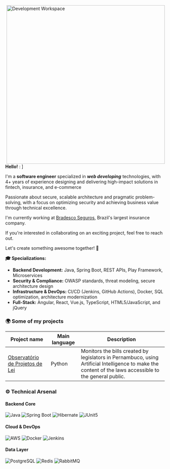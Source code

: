 <img src="https://files.catbox.moe/grnwxe.svg" min-width="300px" max-width="500px" width="500px" align="right" alt="Development Workspace">

<div align="left">
  <p><b>Hello!</b> : ] </p>
  <p>I'm a <b>software engineer</b> specialized in <b><i>web developing</i></b> technologies, with 4+ years of experience designing and delivering high-impact solutions in fintech, insurance, and e-commerce</p> 
  <p>Passionate about secure, scalable architecture and pragmatic problem-solving, with a focus on optimizing security and achieving business value through technical excellence.</p>
  <p>I'm currently working at <a href="https://www.bradescoseguros.com.br">Bradesco Seguros</a>, Brazil's largest insurance company.</p>
  <p>If you're interested in collaborating on an exciting project, feel free to reach out.</p>
  <p>Let's create something awesome together! 🚀</p>

  <p><b>🎓 Specializations:</b></p>
  <ul>
    <li><b>Backend Development:</b> Java, Spring Boot, REST APIs, Play Framework, Microservices</li>
    <li><b>Security & Compliance:</b> OWASP standards, threat modeling, secure architecture design</li>
    <li><b>Infrastructure & DevOps:</b> CI/CD (Jenkins, GitHub Actions), Docker, SQL optimization, architecture modernization</li>
    <li><b>Full-Stack:</b> Angular, React, Vue.js, TypeScript, HTML5/JavaScript, and jQuery</li>
  </ul>
  
</div>

### 🌍 Some of my projects

Project name | Main language | Description
-------------|---------------|-----------
[Observatório de Projetos de Lei](https://github.com/oliverbot/ProjetosLeisPernambuco) | Python | Monitors the bills created by legislators in Pernambuco, using Artificial Intelligence to make the content of the laws accessible to the general public.

### ⚙ Technical Arsenal

#### **Backend Core**
![Java](https://img.shields.io/badge/Java-ED8B00?style=for-the-badge&logo=openjdk&logoColor=white)
![Spring Boot](https://img.shields.io/badge/Spring_Boot-6DB33F?style=for-the-badge&logo=springboot&logoColor=white)
![Hibernate](https://img.shields.io/badge/Hibernate-59666C?style=for-the-badge&logo=hibernate&logoColor=white)
![JUnit5](https://img.shields.io/badge/JUnit5-25A162?style=for-the-badge&logo=junit5&logoColor=white)

#### **Cloud & DevOps**
![AWS](https://img.shields.io/badge/AWS-232F3E?style=for-the-badge&logo=amazonwebservices&logoColor=white)
![Docker](https://img.shields.io/badge/Docker-2496ED?style=for-the-badge&logo=docker&logoColor=white)
![Jenkins](https://img.shields.io/badge/Jenkins-D24939?style=for-the-badge&logo=jenkins&logoColor=white)

#### **Data Layer**
![PostgreSQL](https://img.shields.io/badge/PostgreSQL-4169E1?style=for-the-badge&logo=postgresql&logoColor=white)
![Redis](https://img.shields.io/badge/Redis-47A248?style=for-the-badge&logo=redis&logoColor=white)
![RabbitMQ](https://img.shields.io/badge/RabbitMQ-231F20?style=for-the-badge&logo=rabbitmq&logoColor=white)
